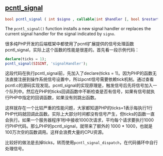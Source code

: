 [pcntl_signal](http://www.hackingwithphp.com/16/1/1/taking-control-of-php)
---
```php
bool pcntl_signal ( int $signo , callable|int $handler [, bool $restart_syscalls = true ] )
```
The `pcntl_signal()` function installs a new signal handler or replaces the current signal handler for the signal indicated by `signo`.

很多纯PHP开发的后端框架中都使用了pcntl扩展提供的信号处理函数pcntl_signal，实际上这个函数的性能是很差的。首先看一段示例代码：
```php
declare(ticks = 1);
pcntl_signal(SIGINT, 'signalHandler');
```
这段代码在执行pcntl_signal前，先加入了declare(ticks = 1)。因为PHP的函数无法直接注册到操作系统信号设置中，所以pcntl信号需要依赖tick机制。通过查看pcntl.c的源码实现发现。pcntl_signal的实现原理是，触发信号后先将信号加入一个队列中。然后在PHP的ticks回调函数中不断检查是否有信号，如果有信号就执行PHP中指定的回调函数，如果没有则跳出函数。

这样就存在一个比较严重的性能问题，大家都知道PHP的ticks=1表示每执行1行PHP代码就回调此函数。实际上大部分时间都没有信号产生，但ticks的函数一直会执行。如果一个服务器程序1秒中接收1000次请求，平均每个请求要执行1000行PHP代码。那么PHP的pcntl_signal，就带来了额外的 1000 * 1000，也就是100万次空的函数调用。这样会浪费大量的CPU资源。

比较好的做法是去掉ticks，转而使用`pcntl_signal_dispatch`，在代码循环中自行处理信号。
